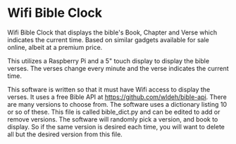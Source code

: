 # Wifi Bible Clock
Wifi Bible Clock that displays the bible's Book, Chapter and Verse which indicates the current time.
Based on similar gadgets available for sale online, albeit at a premium price.

This utilizes a Raspberry Pi and a 5" touch display to display the bible verses. The verses change every minute and the verse indicates the current time.

This software is written so that it must have Wifi access to display the verses. It uses a free Bible API at https://github.com/wldeh/bible-api. There are many versions to choose from. The software uses a dictionary listing 10 or so of these. This file is called bible_dict.py and can be edited to add or remove versions. The software will randomly pick a version, and book to display. So if the same version is desired each time, you will want to delete all but the desired version from this file.
